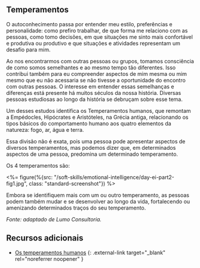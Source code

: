 ## Temperamentos

O autoconhecimento passa por entender meu estilo, preferências e personalidade: como prefiro trabalhar, de que forma me relaciono com as pessoas, como tomo decisões, em que situações me sinto mais confortável e produtiva ou produtivo e que situações e atividades representam um desafio para mim.

Ao nos encontrarmos com outras pessoas ou grupos, tomamos consciência de como somos semelhantes e ao mesmo tempo tão diferentes. Isso contribui também para eu compreender aspectos de mim mesma ou mim mesmo que eu não acessaria se não tivesse a oportunidade do encontro com outras pessoas. O interesse em entender essas semelhanças e diferenças está presente há muitos séculos da nossa história. Diversas pessoas estudiosas ao longo da história se debruçam sobre esse tema.

Um desses estudos identifica os Temperamentos humanos, que remontam a Empédocles, Hipócrates e Aristóteles, na Grécia antiga, relacionando os tipos básicos do comportamento humano aos quatro elementos da natureza: fogo, ar, água e terra.

Essa divisão não é exata, pois uma pessoa pode apresentar aspectos de diversos temperamentos, mas podemos dizer que, em determinados aspectos de uma pessoa, predomina um determinado temperamento.

Os 4 temperamentos são:

<%= figure(%{src: "/soft-skills/emotional-intelligence/day-ei-part2-fig1.jpg", class: "standard-screenshot"}) %>

Embora se identifiquem mais com um ou outro temperamento, as pessoas podem também mudar e se desenvolver ao longo da vida, fortalecendo ou amenizando determinados traços do seu temperamento. 

*Fonte: adaptado de Lumo Consultoria.*


## Recursos adicionais

- [Os temperamentos humanos](http://lumo.net.br/acervo/os-temperamentos-humanos/) {: .external-link target="_blank" rel="noreferrer noopener" }
